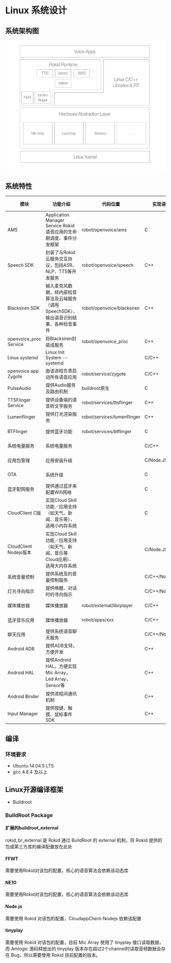 # Linux 系统设计

## 系统架构图
![Rokid_Linux_Architecture](images/Rokid_Linux_Architecture-1.png)

## 系统特性

模块 | 功能介绍 | 代码位置 | 实现语言 | 状态
--- | --- | --- | --- | ---
AMS | Application Manager Service Rokid语音应用的生命期调度、事件分发框架 | robot/openvoice/ams | C | 支持
Speech SDK | 封装了与Rokid云服务交互协议，包括ASR、NLP、TTS等开发服务 | robot/openvoice/speech | C++ | 支持
Blacksiren SDK | 输入麦克风数据，经内部拾音算法及云端服务（调用SpeechSDK），输出语音识别结果、各种拾音事件 | robot/openvoice/blacksiren | C++ | 支持
openvoice_proc Service | 将Blacksiren封装成服务 | robot/openvoice_proc | C++ | 支持
Linux systemd | Linux Init System -- systemd |  | C/C++ | 支持
openvoice app Zygote | 由该进程负责启动所有语音应用 | robot/service/zygote  | C/C++ | 支持
PulseAudio | 提供Audio服务及路由机制 | buildroot原生 | C | 支持
TTSFlinger Service | 提供设备端的语音转文字服务 | robot/services/ttsflinger | C++ | 支持
Lumenflinger | 提供灯光渲染服务 | robot/services/lumenflinger | C++ | 支持
BTFlinger | 提供蓝牙功能 | robot/services/btflinger | C | 支持
系统电量服务 | 系统电量服务 | | C/C++ | 支持
应用包管理 | 应用安装升级 | | C/Node.JS | 支持
OTA | 系统升级 | | C | 支持
蓝牙配网服务 | 提供通过蓝牙来配置Wifi网络 |  | C | 支持
CloudClient C版 | 实现Cloud Skill功能／应用支持（如天气、新闻、音乐等），适用小内存系统 | |  C | 开发中
CloudClient Nodejs版本 | 实现Cloud Skill功能／应用支持（如天气、新闻、音乐等Cloud应用）、适用大内存系统 | | C/Node.JS | 支持
系统音量控制 | 提供系统及的音量控制服务 | | C/C++/Node.JS | 支持
灯光寻向指示 | 提供唤醒、对话时的寻向指示 | | C/C++/Node.JS | 支持
媒体播放器 | 媒体播放器 | robot/external/librplayer | C/C++ | 支持
蓝牙音乐应用 | 媒体播放器 | robot/apps/xxx | C/C++ | 支持
聊天应用 | 提供系统语音聊天服务 | | C/C++/Node.JS | 支持 
Android ADB | 提供ADB支持，方便开发 | | C++ | 支持
Android HAL | 提供Android HAL，方便实现Mic Array，Led Array， Sensor等 | | C++ | 支持
Android Binder | 提供进程间通讯机制 | | C++ | 支持
Input Manager | 提供按键、触摸、鼠标事件SDK | | C++ | 支持

## 编译

### 环境要求

- Ubuntu 14.04.5 LTS
- gcc 4.8.4 及以上

## Linux开源编译框架
* Buildroot

### BuildRoot Package

#### 扩展的buildroot_external

rokid_br_external 是 Rokid 通过 BuildRoot 的 external 机制，将 Rokid 提供的包或第三方库的编译配置放在此处

#### FFWT
  
需要使用Rokid对该包的配置，核心的语音算法会依赖该动态库

#### NE10
  
需要使用Rokid对该包的配置，核心的语音算法会依赖该动态库

#### Node.js

需要使用 Rokid 对该包的配置，CloudappClient-Nodejs 依赖该配置

#### tinyplay

需要使用 Rokid 对该包的配置，目前 Mic Array 使用了 tinyplay 接口读取数据，而 Amlogic 源码释放出的 tinyplay
版本存在超过2个channel时读取音频数据会存在 Bug，所以需要使用 Rokid 目前配置的版本。

